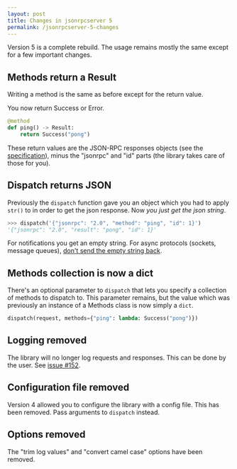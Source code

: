 ```yaml
---
layout: post
title: Changes in jsonrpcserver 5
permalink: /jsonrpcserver-5-changes
---
```

Version 5 is a complete rebuild. The usage remains mostly the same except for
a few important changes.

## Methods return a Result

Writing a method is the same as before except for the return value.

You now return Success or Error.

```python
@method
def ping() -> Result:
    return Success("pong")
```

These return values are the JSON-RPC responses objects (see the 
[specification](https://www.jsonrpc.org/specification#response_object)), minus
the "jsonrpc" and "id" parts (the library takes care of those for you).

## Dispatch returns JSON

Previously the `dispatch` function gave you an object which you had to apply
`str()` to in order to get the json response. Now *you just get the json
string*.

```python
>>> dispatch('{"jsonrpc": "2.0", "method": "ping", "id": 1}')
'{"jsonrpc": "2.0", "result": "pong", "id": 1}'
```

For notifications you get an empty string. For async protocols (sockets,
message queues), [don't send the empty string
back](https://www.jsonrpcserver.com/en/latest/async.html#notifications).

## Methods collection is now a dict

There's an optional parameter to `dispatch` that lets you
specify a collection of methods to dispatch to. This parameter remains, but the value
which was previously an instance of a Methods class is now simply a `dict`.

```python
dispatch(request, methods={"ping": lambda: Success("pong")})
```

## Logging removed

The library will no longer log requests and responses. This can be done by the
user. See [issue #152](https://github.com/bcb/jsonrpcserver/issues/152).

## Configuration file removed

Version 4 allowed you to configure the library with a config file. This has
been removed. Pass arguments to `dispatch` instead.

## Options removed

The "trim log values" and "convert camel case" options have been removed.

